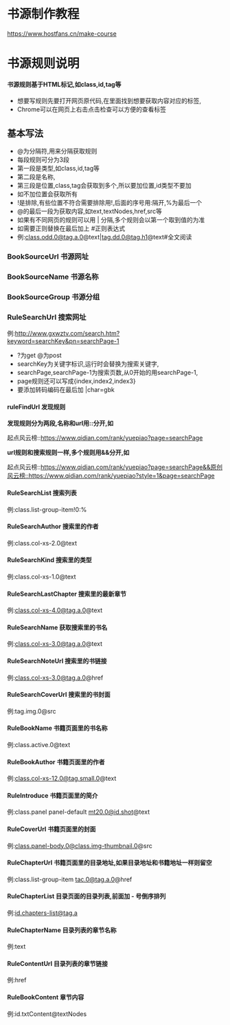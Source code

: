 # 书源制作教程
https://www.hostfans.cn/make-course
# 书源规则说明
#### 书源规则基于HTML标记,如class,id,tag等
- 想要写规则先要打开网页原代码,在里面找到想要获取内容对应的标签,
- Chrome可以在网页上右击点击检查可以方便的查看标签

## 基本写法
- @为分隔符,用来分隔获取规则
- 每段规则可分为3段
- 第一段是类型,如class,id,tag等
- 第二段是名称,
- 第三段是位置,class,tag会获取到多个,所以要加位置,id类型不要加
- 如不加位置会获取所有
- !是排除,有些位置不符合需要排除用!,后面的序号用:隔开,%为最后一个
- @的最后一段为获取内容,如text,textNodes,href,src等
- 如果有不同网页的规则可以用 | 分隔,多个规则会以第一个取到值的为准
- 如需要正则替换在最后加上 #正则表达式
- 例:class.odd.0@tag.a.0@text|tag.dd.0@tag.h1@text#全文阅读

### BookSourceUrl 书源网址
### BookSourceName 书源名称
### BookSourceGroup 书源分组
### RuleSearchUrl 搜索网址
例:http://www.gxwztv.com/search.htm?keyword=searchKey&pn=searchPage-1

- ?为get @为post
- searchKey为关键字标识,运行时会替换为搜索关键字,
- searchPage,searchPage-1为搜索页数,从0开始的用searchPage-1,
- page规则还可以写成{index,index2,index3}
- 要添加转码编码在最后加 |char=gbk

#### ruleFindUrl 发现规则
**发现规则分为两段,名称和url用::分开,如**

起点风云榜::https://www.qidian.com/rank/yuepiao?page=searchPage

**url规则和搜索规则一样,多个规则用&&分开,如**

起点风云榜::https://www.qidian.com/rank/yuepiao?page=searchPage&&原创风云榜::https://www.qidian.com/rank/yuepiao?style=1&page=searchPage

#### RuleSearchList 搜索列表
例:class.list-group-item!0:%
#### RuleSearchAuthor 搜索里的作者
例:class.col-xs-2.0@text
#### RuleSearchKind 搜索里的类型
例:class.col-xs-1.0@text
#### RuleSearchLastChapter 搜索里的最新章节
例:class.col-xs-4.0@tag.a.0@text
#### RuleSearchName 获取搜索里的书名
例:class.col-xs-3.0@tag.a.0@text
#### RuleSearchNoteUrl 搜索里的书链接
例:class.col-xs-3.0@tag.a.0@href
#### RuleSearchCoverUrl 搜索里的书封面
例:tag.img.0@src
#### RuleBookName 书籍页面里的书名称
例:class.active.0@text
#### RuleBookAuthor 书籍页面里的作者
例:class.col-xs-12.0@tag.small.0@text
#### RuleIntroduce 书籍页面里的简介
例:class.panel panel-default mt20.0@id.shot@text
#### RuleCoverUrl 书籍页面里的封面
例:class.panel-body.0@class.img-thumbnail.0@src
#### RuleChapterUrl 书籍页面里的目录地址,如果目录地址和书籍地址一样则留空
例:class.list-group-item tac.0@tag.a.0@href
#### RuleChapterList 目录页面的目录列表,前面加 - 号倒序排列
例:id.chapters-list@tag.a
#### RuleChapterName 目录列表的章节名称
例:text
#### RuleContentUrl 目录列表的章节链接
例:href
#### RuleBookContent 章节内容
例:id.txtContent@textNodes
